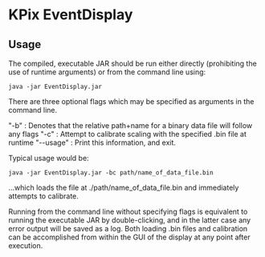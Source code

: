 KPix EventDisplay
=================

Usage
-----

The compiled, executable JAR should be run either directly (prohibiting the use of runtime arguments) or from the command line using:

  `java -jar EventDisplay.jar`
  
There are three optional flags which may be specified as arguments in the command line.

"-b" : Denotes that the relative path+name for a binary data file will follow any flags
"-c" : Attempt to calibrate scaling with the specified .bin file at runtime
"--usage" : Print this information, and exit.

Typical usage would be:
  
  `java -jar EventDisplay.jar -bc path/name_of_data_file.bin`
  
...which loads the file at ./path/name_of_data_file.bin and immediately attempts to calibrate.

Running from the command line without specifying flags is equivalent to running the executable JAR by double-clicking, and in the latter case any error output will be saved as a log.
Both loading .bin files and calibration can be accomplished from within the GUI of the display at any point after execution.